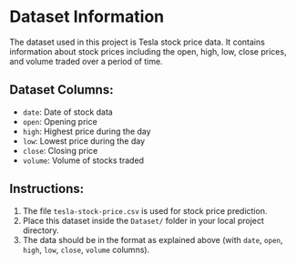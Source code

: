 # Dataset Information

The dataset used in this project is Tesla stock price data. It contains information about stock prices including the open, high, low, close prices, and volume traded over a period of time.

## Dataset Columns:
- `date`: Date of stock data
- `open`: Opening price
- `high`: Highest price during the day
- `low`: Lowest price during the day
- `close`: Closing price
- `volume`: Volume of stocks traded

## Instructions:
1. The file `tesla-stock-price.csv` is used for stock price prediction.
2. Place this dataset inside the `Dataset/` folder in your local project directory.
3. The data should be in the format as explained above (with `date`, `open`, `high`, `low`, `close`, `volume` columns).
